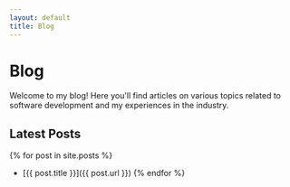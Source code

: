 ```yaml
---
layout: default
title: Blog
---
```


# Blog

Welcome to my blog! Here you'll find articles on various topics related to software development and my experiences in the industry.

## Latest Posts

{% for post in site.posts %}
- [{{ post.title }}]({{ post.url }})
{% endfor %}

